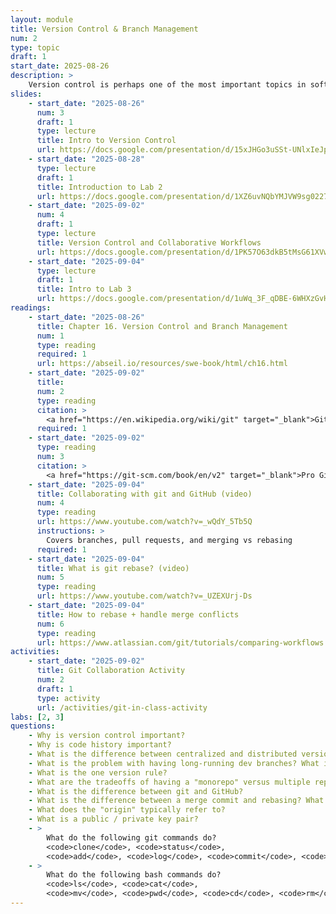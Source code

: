 ```yaml
---
layout: module
title: Version Control & Branch Management
num: 2
type: topic
draft: 1
start_date: 2025-08-26
description: >
    Version control is perhaps one of the most important topics in software engineering. Version control systems allow teams to collaborate on projects, review one another's code, experiment with new features and ideas, and revert to previous versions when needed. In this unit, we will explore different approaches that teams might take to organize their code repositories. We will also do various hands-on activities so that you can familiarize yourself with bash and git commands.
slides: 
    - start_date: "2025-08-26"
      num: 3
      draft: 1
      type: lecture
      title: Intro to Version Control
      url: https://docs.google.com/presentation/d/15xJHGo3uSSt-UNlxIeJpWHgp4m7MoW2T/edit?usp=sharing&ouid=113376576186080604800&rtpof=true&sd=true
    - start_date: "2025-08-28"
      type: lecture
      draft: 1
      title: Introduction to Lab 2
      url: https://docs.google.com/presentation/d/1XZ6uvNQbYMJVW9sg02276qEZctMQ7r7m/edit?usp=sharing&ouid=113376576186080604800&rtpof=true&sd=true
    - start_date: "2025-09-02"
      num: 4
      draft: 1
      type: lecture
      title: Version Control and Collaborative Workflows
      url: https://docs.google.com/presentation/d/1PK57O63dkB5tMsG61XVw8PcER1P9dh_O/edit?usp=sharing&ouid=113376576186080604800&rtpof=true&sd=true
    - start_date: "2025-09-04"
      type: lecture
      draft: 1
      title: Intro to Lab 3
      url: https://docs.google.com/presentation/d/1uWq_3F_qDBE-6WHXzGvH3LlM8uIieaqk/edit?usp=sharing&ouid=113376576186080604800&rtpof=true&sd=true
readings: 
    - start_date: "2025-08-26"
      title: Chapter 16. Version Control and Branch Management
      num: 1
      type: reading
      required: 1
      url: https://abseil.io/resources/swe-book/html/ch16.html
    - start_date: "2025-09-02"
      title: 
      num: 2
      type: reading
      citation: > 
        <a href="https://en.wikipedia.org/wiki/git" target="_blank">Git Wikipedia article </a><br>Read the "History" and "Characteristics" sections.
      required: 1
    - start_date: "2025-09-02"
      type: reading
      num: 3
      citation: >
        <a href="https://git-scm.com/book/en/v2" target="_blank">Pro Git book</a><br>The Pro Git book provides some useful context and conceptual models, particularly 2.1-2.5, 3.1-3.1, and 3.6.
    - start_date: "2025-09-04"
      title: Collaborating with git and GitHub (video)
      num: 4
      type: reading
      url: https://www.youtube.com/watch?v=_wQdY_5Tb5Q
      instructions: > 
        Covers branches, pull requests, and merging vs rebasing
      required: 1
    - start_date: "2025-09-04"
      title: What is git rebase? (video)
      num: 5
      type: reading
      url: https://www.youtube.com/watch?v=_UZEXUrj-Ds
    - start_date: "2025-09-04"
      title: How to rebase + handle merge conflicts
      num: 6
      type: reading
      url: https://www.atlassian.com/git/tutorials/comparing-workflows
activities:
    - start_date: "2025-09-02"
      title: Git Collaboration Activity
      num: 2
      draft: 1
      type: activity
      url: /activities/git-in-class-activity
labs: [2, 3]
questions:
    - Why is version control important?
    - Why is code history important?
    - What is the difference between centralized and distributed version control?
    - What is the problem with having long-running dev branches? What is the solution?
    - What is the one version rule?
    - What are the tradeoffs of having a "monorepo" versus multiple repos?
    - What is the difference between git and GitHub?
    - What is the difference between a merge commit and rebasing? What would you want to do one over the other (i.e., what are the the tradeoffs of each)?
    - What does the "origin" typically refer to?
    - What is a public / private key pair?
    - > 
        What do the following git commands do? 
        <code>clone</code>, <code>status</code>,
        <code>add</code>, <code>log</code>, <code>commit</code>, <code>push</code>, <code>pull</code>, <code>merge</code>, <code>rebase</code>
    - > 
        What do the following bash commands do? 
        <code>ls</code>, <code>cat</code>,
        <code>mv</code>, <code>pwd</code>, <code>cd</code>, <code>rm</code>
---
```




